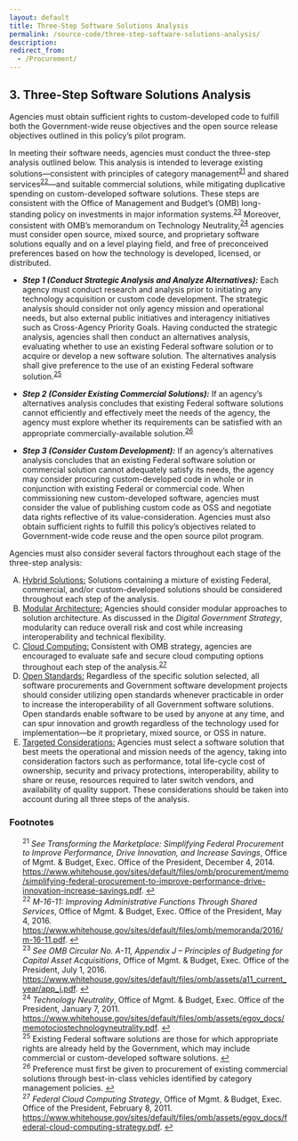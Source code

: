 ```yaml
---
layout: default
title: Three-Step Software Solutions Analysis
permalink: /source-code/three-step-software-solutions-analysis/
description: 
redirect_from:
  - /Procurement/
---
```


## 3. Three-Step Software Solutions Analysis

Agencies must obtain sufficient rights to custom-developed code to fulfill both the Government-wide reuse objectives and the open source release objectives outlined in this policy’s pilot program.  

In meeting their software needs, agencies must conduct the three-step analysis outlined below. This analysis is intended to leverage existing solutions—consistent with principles of category management<sup id="fnr21"><a href="#fn21">21</a></sup> and shared services<sup id="fnr22"><a href="#fn22">22</a></sup>—and suitable commercial solutions, while mitigating duplicative spending on custom-developed software solutions. These steps are consistent with the Office of Management and Budget’s (OMB) long-standing policy on investments in major information systems.<sup id="fnr23"><a href="#fn23">23</a></sup> Moreover, consistent with OMB’s memorandum on Technology Neutrality,<sup id="fnr24"><a href="#fn24">24</a></sup> agencies must consider open source, mixed source, and proprietary software solutions equally and on a level playing field, and free of preconceived preferences based on how the technology is developed, licensed, or distributed.

* **_Step 1 (Conduct Strategic Analysis and Analyze Alternatives):_** Each agency must conduct research and analysis prior to initiating any technology acquisition or custom code development. The strategic analysis should consider not only agency mission and operational needs, but also external public initiatives and interagency initiatives such as Cross-Agency Priority Goals. Having conducted the strategic analysis, agencies shall then conduct an alternatives analysis, evaluating whether to use an existing Federal software solution or to acquire or develop a new software solution. The alternatives analysis shall give preference to the use of an existing Federal software solution.<sup id="fnr25"><a href="#fn25">25</a></sup>  

* **_Step 2 (Consider Existing Commercial Solutions):_** If an agency’s alternatives analysis concludes that existing Federal software solutions cannot efficiently and effectively meet the needs of the agency, the agency must explore whether its requirements can be satisfied with an appropriate commercially-available solution.<sup id="fnr26"><a href="#fn26">26</a></sup>  

* **_Step 3 (Consider Custom Development):_** If an agency’s alternatives analysis concludes that an existing Federal software solution or commercial solution cannot adequately satisfy its needs, the agency may consider procuring custom-developed code in whole or in conjunction with existing Federal or commercial code. When commissioning new custom-developed software, agencies must consider the value of publishing custom code as OSS and negotiate data rights reflective of its value-consideration. Agencies must also obtain sufficient rights to fulfill this policy’s objectives related to Government-wide code reuse and the open source pilot program.

Agencies must also consider several factors throughout each stage of the three-step analysis: 

<ol type="A">
	<li><u>Hybrid Solutions:</u> Solutions containing a mixture of existing Federal, commercial, and/or custom-developed solutions should be considered throughout each step of the analysis.</li>
	<li><u>Modular Architecture:</u> Agencies should consider modular approaches to solution architecture. As discussed in the <em>Digital Government Strategy</em>, modularity can reduce overall risk and cost while increasing interoperability and technical flexibility.</li>
	<li><u>Cloud Computing:</u> Consistent with OMB strategy, agencies are encouraged to evaluate safe and secure cloud computing options throughout each step of the analysis.<sup id="fnr27"><a href="#fn27">27</a></sup></li><li><u>Open Standards:</u> Regardless of the specific solution selected, all software procurements and Government software development projects should consider utilizing open standards whenever practicable in order to increase the interoperability of all Government software solutions. Open standards enable software to be used by anyone at any time, and can spur innovation and growth regardless of the technology used for implementation—be it proprietary, mixed source, or OSS in nature.</li>
	<li><u>Targeted Considerations:</u> Agencies must select a software solution that best meets the operational and mission needs of the agency, taking into consideration factors such as performance, total life-cycle cost of ownership, security and privacy protections, interoperability, ability to share or reuse, resources required to later switch vendors, and availability of quality support. These considerations should be taken into account during all three steps of the analysis.</li>
</ol>

### Footnotes

<ul style="list-style-type:none">

<li id="fn21"><sup>21</sup> <em>See Transforming the Marketplace: Simplifying Federal Procurement to Improve Performance, Drive Innovation, and Increase Savings</em>, Office of Mgmt. & Budget, Exec. Office of the President, December 4, 2014. <a href="https://www.whitehouse.gov/sites/default/files/omb/procurement/memo/simplifying-federal-procurement-to-improve-performance-drive-innovation-increase-savings.pdf">https://www.whitehouse.gov/sites/default/files/omb/procurement/memo/simplifying-federal-procurement-to-improve-performance-drive-innovation-increase-savings.pdf</a>. <a href="#fnr21">&#8617;</a></li>
<li id="fn22"><sup>22</sup> <em>M-16-11: Improving Administrative Functions Through Shared Services</em>, Office of Mgmt. & Budget, Exec. Office of the President, May 4, 2016. <a href="https://www.whitehouse.gov/sites/default/files/omb/memoranda/2016/m-16-11.pdf">https://www.whitehouse.gov/sites/default/files/omb/memoranda/2016/m-16-11.pdf</a>. <a href="#fnr22">&#8617;</a></li>
<li id="fn23"><sup>23</sup> <em>See OMB Circular No. A-11, Appendix J – Principles of Budgeting for Capital Asset Acquisitions</em>, Office of Mgmt. & Budget, Exec. Office of the President, July 1, 2016. <a href="https://www.whitehouse.gov/sites/default/files/omb/assets/a11_current_year/app_j.pdf">https://www.whitehouse.gov/sites/default/files/omb/assets/a11_current_year/app_j.pdf</a>. <a href="#fnr23">&#8617;</a></li>
<li id="fn24"><sup>24</sup> <em>Technology Neutrality</em>, Office of Mgmt. & Budget, Exec. Office of the President, January 7, 2011. <a href="https://www.whitehouse.gov/sites/default/files/omb/assets/egov_docs/memotociostechnologyneutrality.pdf">https://www.whitehouse.gov/sites/default/files/omb/assets/egov_docs/memotociostechnologyneutrality.pdf</a>. <a href="#fnr24">&#8617;</a></li>
<li id="fn25"><sup>25</sup> Existing Federal software solutions are those for which appropriate rights are already held by the Government, which may include commercial or custom-developed software solutions.
 <a href="#fnr25">&#8617;</a></li>
<li id="fn26"><sup>26</sup> Preference must first be given to procurement of existing commercial solutions through best-in-class vehicles identified by category management policies.
 <a href="#fnr26">&#8617;</a></li>
<li id="fn27"><sup>27</sup> <em>Federal Cloud Computing Strategy</em>, Office of Mgmt. & Budget, Exec. Office of the President, February 8, 2011. <a href="https://www.whitehouse.gov/sites/default/files/omb/assets/egov_docs/federal-cloud-computing-strategy.pdf">https://www.whitehouse.gov/sites/default/files/omb/assets/egov_docs/federal-cloud-computing-strategy.pdf</a>. <a href="#fnr27">&#8617;</a></li>

</ul>

 

 




